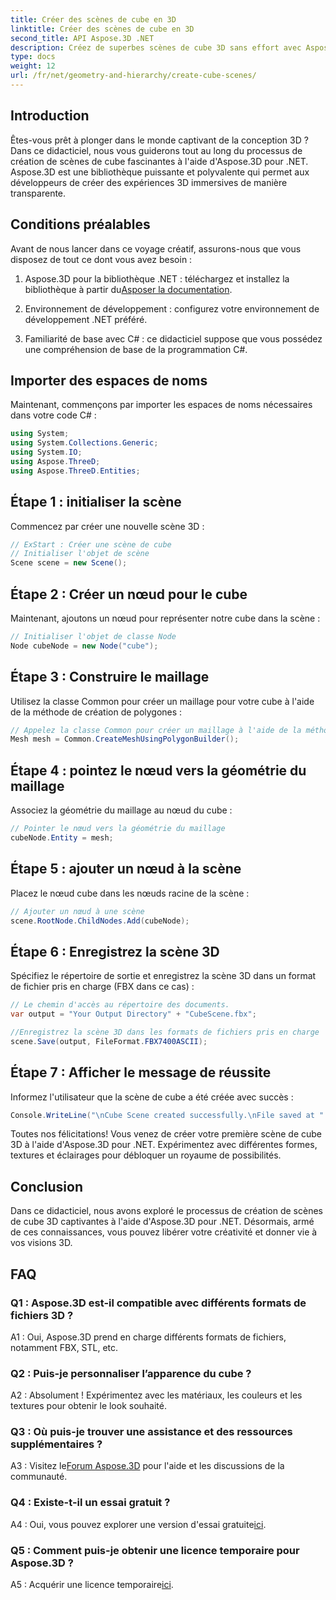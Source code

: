 ```yaml
---
title: Créer des scènes de cube en 3D
linktitle: Créer des scènes de cube en 3D
second_title: API Aspose.3D .NET
description: Créez de superbes scènes de cube 3D sans effort avec Aspose.3D pour .NET. Téléchargez la bibliothèque, suivez notre guide étape par étape et libérez-vous.
type: docs
weight: 12
url: /fr/net/geometry-and-hierarchy/create-cube-scenes/
---
```

## Introduction

Êtes-vous prêt à plonger dans le monde captivant de la conception 3D ? Dans ce didacticiel, nous vous guiderons tout au long du processus de création de scènes de cube fascinantes à l'aide d'Aspose.3D pour .NET. Aspose.3D est une bibliothèque puissante et polyvalente qui permet aux développeurs de créer des expériences 3D immersives de manière transparente.

## Conditions préalables

Avant de nous lancer dans ce voyage créatif, assurons-nous que vous disposez de tout ce dont vous avez besoin :

1.  Aspose.3D pour la bibliothèque .NET : téléchargez et installez la bibliothèque à partir du[Asposer la documentation](https://reference.aspose.com/3d/net/).

2. Environnement de développement : configurez votre environnement de développement .NET préféré.

3. Familiarité de base avec C# : ce didacticiel suppose que vous possédez une compréhension de base de la programmation C#.

## Importer des espaces de noms

Maintenant, commençons par importer les espaces de noms nécessaires dans votre code C# :

```csharp
using System;
using System.Collections.Generic;
using System.IO;
using Aspose.ThreeD;
using Aspose.ThreeD.Entities;
```

## Étape 1 : initialiser la scène

Commencez par créer une nouvelle scène 3D :

```csharp
// ExStart : Créer une scène de cube
// Initialiser l'objet de scène
Scene scene = new Scene();
```

## Étape 2 : Créer un nœud pour le cube

Maintenant, ajoutons un nœud pour représenter notre cube dans la scène :

```csharp
// Initialiser l'objet de classe Node
Node cubeNode = new Node("cube");
```

## Étape 3 : Construire le maillage

Utilisez la classe Common pour créer un maillage pour votre cube à l'aide de la méthode de création de polygones :

```csharp
// Appelez la classe Common pour créer un maillage à l'aide de la méthode de création de polygones pour définir l'instance de maillage
Mesh mesh = Common.CreateMeshUsingPolygonBuilder();
```

## Étape 4 : pointez le nœud vers la géométrie du maillage

Associez la géométrie du maillage au nœud du cube :

```csharp
// Pointer le nœud vers la géométrie du maillage
cubeNode.Entity = mesh;
```

## Étape 5 : ajouter un nœud à la scène

Placez le nœud cube dans les nœuds racine de la scène :

```csharp
// Ajouter un nœud à une scène
scene.RootNode.ChildNodes.Add(cubeNode);
```

## Étape 6 : Enregistrez la scène 3D

Spécifiez le répertoire de sortie et enregistrez la scène 3D dans un format de fichier pris en charge (FBX dans ce cas) :

```csharp
// Le chemin d'accès au répertoire des documents.
var output = "Your Output Directory" + "CubeScene.fbx";

//Enregistrez la scène 3D dans les formats de fichiers pris en charge
scene.Save(output, FileFormat.FBX7400ASCII);
```

## Étape 7 : Afficher le message de réussite

Informez l'utilisateur que la scène de cube a été créée avec succès :

```csharp
Console.WriteLine("\nCube Scene created successfully.\nFile saved at " + output);
```

Toutes nos félicitations! Vous venez de créer votre première scène de cube 3D à l'aide d'Aspose.3D pour .NET. Expérimentez avec différentes formes, textures et éclairages pour débloquer un royaume de possibilités.

## Conclusion

Dans ce didacticiel, nous avons exploré le processus de création de scènes de cube 3D captivantes à l'aide d'Aspose.3D pour .NET. Désormais, armé de ces connaissances, vous pouvez libérer votre créativité et donner vie à vos visions 3D.

## FAQ

### Q1 : Aspose.3D est-il compatible avec différents formats de fichiers 3D ?

A1 : Oui, Aspose.3D prend en charge différents formats de fichiers, notamment FBX, STL, etc.

### Q2 : Puis-je personnaliser l’apparence du cube ?

A2 : Absolument ! Expérimentez avec les matériaux, les couleurs et les textures pour obtenir le look souhaité.

### Q3 : Où puis-je trouver une assistance et des ressources supplémentaires ?

 A3 : Visitez le[Forum Aspose.3D](https://forum.aspose.com/c/3d/18) pour l'aide et les discussions de la communauté.

### Q4 : Existe-t-il un essai gratuit ?

 A4 : Oui, vous pouvez explorer une version d'essai gratuite[ici](https://releases.aspose.com/).

### Q5 : Comment puis-je obtenir une licence temporaire pour Aspose.3D ?

 A5 : Acquérir une licence temporaire[ici](https://purchase.aspose.com/temporary-license/).